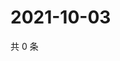 # 2021-10-03

共 0 条

<!-- BEGIN WEIBO -->
<!-- 最后更新时间 Sun Oct 03 2021 02:00:34 GMT+0800 (China Standard Time) -->

<!-- END WEIBO -->
